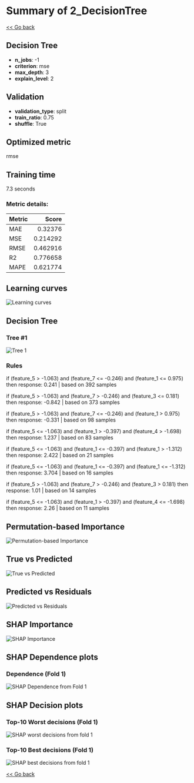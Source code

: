 # Summary of 2_DecisionTree

[<< Go back](../README.md)


## Decision Tree
- **n_jobs**: -1
- **criterion**: mse
- **max_depth**: 3
- **explain_level**: 2

## Validation
 - **validation_type**: split
 - **train_ratio**: 0.75
 - **shuffle**: True

## Optimized metric
rmse

## Training time

7.3 seconds

### Metric details:
| Metric   |    Score |
|:---------|---------:|
| MAE      | 0.32376  |
| MSE      | 0.214292 |
| RMSE     | 0.462916 |
| R2       | 0.776658 |
| MAPE     | 0.621774 |



## Learning curves
![Learning curves](learning_curves.png)

## Decision Tree 

### Tree #1
![Tree 1](learner_fold_0_tree.svg)

### Rules

if (feature_5 > -1.063) and (feature_7 <= -0.246) and (feature_1 <= 0.975) then response: 0.241 | based on 392 samples

if (feature_5 > -1.063) and (feature_7 > -0.246) and (feature_3 <= 0.181) then response: -0.842 | based on 373 samples

if (feature_5 > -1.063) and (feature_7 <= -0.246) and (feature_1 > 0.975) then response: -0.331 | based on 98 samples

if (feature_5 <= -1.063) and (feature_1 > -0.397) and (feature_4 > -1.698) then response: 1.237 | based on 83 samples

if (feature_5 <= -1.063) and (feature_1 <= -0.397) and (feature_1 > -1.312) then response: 2.422 | based on 21 samples

if (feature_5 <= -1.063) and (feature_1 <= -0.397) and (feature_1 <= -1.312) then response: 3.704 | based on 16 samples

if (feature_5 > -1.063) and (feature_7 > -0.246) and (feature_3 > 0.181) then response: 1.01 | based on 14 samples

if (feature_5 <= -1.063) and (feature_1 > -0.397) and (feature_4 <= -1.698) then response: 2.26 | based on 11 samples





## Permutation-based Importance
![Permutation-based Importance](permutation_importance.png)
## True vs Predicted

![True vs Predicted](true_vs_predicted.png)


## Predicted vs Residuals

![Predicted vs Residuals](predicted_vs_residuals.png)



## SHAP Importance
![SHAP Importance](shap_importance.png)

## SHAP Dependence plots

### Dependence (Fold 1)
![SHAP Dependence from Fold 1](learner_fold_0_shap_dependence.png)

## SHAP Decision plots

### Top-10 Worst decisions (Fold 1)
![SHAP worst decisions from fold 1](learner_fold_0_shap_worst_decisions.png)
### Top-10 Best decisions (Fold 1)
![SHAP best decisions from fold 1](learner_fold_0_shap_best_decisions.png)

[<< Go back](../README.md)
